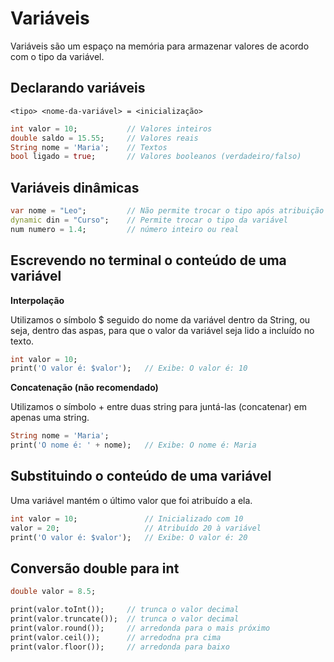 # Variáveis

Variáveis são um espaço na memória para armazenar valores de acordo com o tipo da variável.

## Declarando variáveis

`<tipo> <nome-da-variável> = <inicialização>`

```dart
int valor = 10;           // Valores inteiros
double saldo = 15.55;     // Valores reais 
String nome = 'Maria';    // Textos
bool ligado = true;       // Valores booleanos (verdadeiro/falso)
```

## Variáveis dinâmicas

```dart
var nome = "Leo";         // Não permite trocar o tipo após atribuição
dynamic din = "Curso";    // Permite trocar o tipo da variável
num numero = 1.4;         // número inteiro ou real
```

## Escrevendo no terminal o conteúdo de uma variável

**Interpolação**

Utilizamos o símbolo $ seguido do nome da variável dentro da String, ou seja, dentro das aspas, para que o valor da variável seja lido a incluído no texto.

```dart
int valor = 10;
print('O valor é: $valor');   // Exibe: O valor é: 10
```

**Concatenação (não recomendado)**

Utilizamos o símbolo + entre duas string para juntá-las (concatenar) em apenas uma string.

```dart
String nome = 'Maria';
print('O nome é: ' + nome);   // Exibe: O nome é: Maria
```

## Substituindo o conteúdo de uma variável

Uma variável mantém o último valor que foi atribuído a ela.

```dart
int valor = 10;               // Inicializado com 10
valor = 20;                   // Atribuído 20 à variável
print('O valor é: $valor');   // Exibe: O valor é: 20
```

## Conversão double para int

```dart
double valor = 8.5;

print(valor.toInt());     // trunca o valor decimal
print(valor.truncate());  // trunca o valor decimal
print(valor.round());     // arredonda para o mais próximo
print(valor.ceil());      // arredodna pra cima
print(valor.floor());     // arredonda para baixo
```
